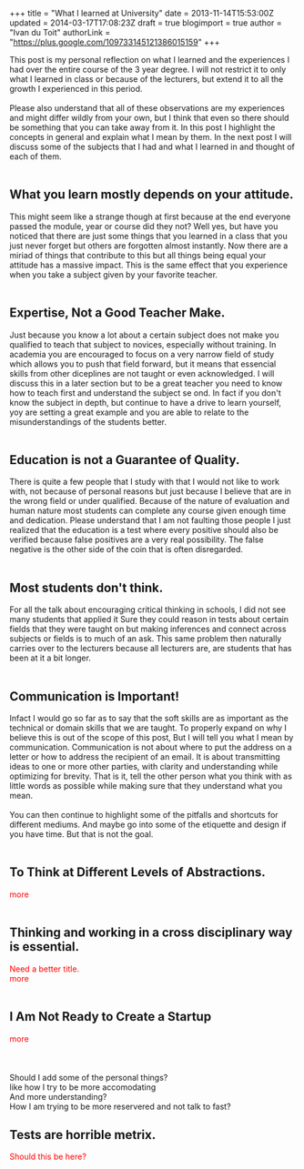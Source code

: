 +++
title = "What I learned at University"
date = 2013-11-14T15:53:00Z
updated = 2014-03-17T17:08:23Z
draft = true
blogimport = true 
author = "Ivan du Toit"
authorLink = "https://plus.google.com/109733145121386015159"
+++

This post is my personal reflection on what I learned and the experiences I had over the entire course of the 3 year degree. I will not restrict it to only what I learned in class or because of the lecturers, but extend it to all the growth I experienced in this period.<br /><br />Please also understand that all of these observations are my experiences and might differ wildly from your own, but I think that even so there should be something that you can take away from it. In this post I highlight the concepts in general and explain what I mean by them. In the next post I will discuss some of the subjects that I had and what I learned in and thought of each of them.<br /><br /><h2>What you learn mostly depends on your attitude.</h2><div>This might seem like a strange though at first because at the end everyone passed the module, year or course did they not? Well yes, but have you noticed that there are just some things that you learned in a class that you just never forget but others are forgotten almost instantly. Now there are a miriad of things that contribute to this but all things being equal your attitude has a massive impact. This is the same effect that you experience when you take a subject given by your favorite teacher.&nbsp;</div><div><br /></div><h2>Expertise, Not a Good Teacher Make.</h2><div>Just because you know a lot about a certain subject does not make you qualified to teach that subject to novices, especially without training. In academia you are encouraged to focus on a very narrow field of study which allows you to push that field forward, but it means that essencial skills from other diceplines are not taught or even acknowledged. I will discuss this in a later section but to be a great teacher you need to know how to teach first and understand the subject se ond. In fact if you don't know the subject in depth, but continue to have a drive to learn yourself, yoy are setting a great example and you are able to relate to the misunderstandings of the students better.  </div><div><br /></div><h2>Education is not a Guarantee of Quality.</h2><div>There is quite a few people that I study with that I would not like to work with, not because of personal reasons but just because I believe that are in the wrong field or under qualified. Because of the nature of evaluation and human nature most students can complete any course given enough time and dedication. Please understand that I am not faulting those people I just realized that the education is a test where every positive should also be verified because false positives are a very real possibility. The false negative is the other side of the coin that is often disregarded. </div><div><br /></div><h2>Most students don't think.</h2><div>For all the talk about encouraging critical thinking in schools, I did not see many students that applied it Sure they could reason in tests about certain fields that they were taught on but making inferences and connect across subjects or fields is to much of an ask. This same problem then naturally carries over to the lecturers because all lecturers are, are students that has been at it a bit longer.</div><div><br /></div><h2>Communication is Important!</h2><div>Infact I would go so far as to say that the soft skills are as important as the technical or domain skills that we are taught. To properly expand on why I believe this is out of the scope of this post, But I will tell you what I mean by communication. Communication is not about where to put the address on a letter or how to address the recipient of an email. It is about transmitting ideas to one or more other parties, with clarity and understanding while optimizing for brevity. That is it, tell the other person what you think with as little words as possible while making sure that they understand what you mean.</div><div><br /></div><div>You can then continue to highlight some of the pitfalls and shortcuts for different mediums. And maybe go into some of the etiquette and design if you have time. But that is not the goal.</div><div><br /></div><h2>To Think at Different Levels of Abstractions.</h2><div><span style="color: red;">more</span></div><div><br /></div><h2>Thinking and working in a cross disciplinary way is essential.</h2><div><span style="color: red;">Need a better title.</span></div><div><span style="color: red;">more</span></div><div><br /></div><h2>I Am Not Ready to Create a Startup</h2><div><span style="color: red;">more</span></div><div><br /></div><div><br /></div><div><br /></div><div>Should I add some of the personal things?</div><div>like how I try to be more accomodating</div><div>And more understanding?</div><div>How I am trying to be more reservered and not talk to fast?</div><h2>Tests are horrible metrix.</h2><div><span style="color: red;">Should this be here?</span></div>
